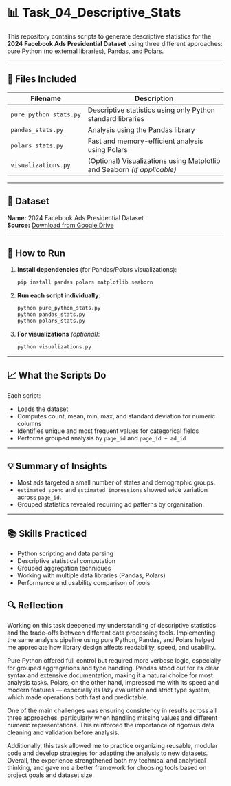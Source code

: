 
# 📊 Task_04_Descriptive_Stats

This repository contains scripts to generate descriptive statistics for the **2024 Facebook Ads Presidential Dataset** using three different approaches: pure Python (no external libraries), Pandas, and Polars.

---

## 📁 Files Included

| Filename              | Description                                                                 |
|-----------------------|-----------------------------------------------------------------------------|
| `pure_python_stats.py`| Descriptive statistics using only Python standard libraries                 |
| `pandas_stats.py`     | Analysis using the Pandas library                                           |
| `polars_stats.py`     | Fast and memory-efficient analysis using Polars                             |
| `visualizations.py`   | (Optional) Visualizations using Matplotlib and Seaborn *(if applicable)*    |

---

## 📌 Dataset

**Name:** 2024 Facebook Ads Presidential Dataset  
**Source:** [Download from Google Drive](https://drive.google.com/file/d/1Jq0fPb-tq76Ee_RtM58fT0_M3o-JDBwe/view)  

---

## 🧪 How to Run

1. **Install dependencies** (for Pandas/Polars visualizations):
   ```bash
   pip install pandas polars matplotlib seaborn
   ```

2. **Run each script individually**:
   ```bash
   python pure_python_stats.py
   python pandas_stats.py
   python polars_stats.py
   ```

3. **For visualizations** *(optional)*:
   ```bash
   python visualizations.py
   ```

---

## 📈 What the Scripts Do

Each script:
- Loads the dataset
- Computes count, mean, min, max, and standard deviation for numeric columns
- Identifies unique and most frequent values for categorical fields
- Performs grouped analysis by `page_id` and `page_id + ad_id`

---

## 💡 Summary of Insights

- Most ads targeted a small number of states and demographic groups.
- `estimated_spend` and `estimated_impressions` showed wide variation across `page_id`.
- Grouped statistics revealed recurring ad patterns by organization.

---

## 📚 Skills Practiced

- Python scripting and data parsing
- Descriptive statistical computation
- Grouped aggregation techniques
- Working with multiple data libraries (Pandas, Polars)
- Performance and usability comparison of tools


## 🔍 Reflection

Working on this task deepened my understanding of descriptive statistics and the trade-offs between different data processing tools. Implementing the same analysis pipeline using pure Python, Pandas, and Polars helped me appreciate how library design affects readability, speed, and usability.

Pure Python offered full control but required more verbose logic, especially for grouped aggregations and type handling. Pandas stood out for its clear syntax and extensive documentation, making it a natural choice for most analysis tasks. Polars, on the other hand, impressed me with its speed and modern features — especially its lazy evaluation and strict type system, which made operations both fast and predictable.

One of the main challenges was ensuring consistency in results across all three approaches, particularly when handling missing values and different numeric representations. This reinforced the importance of rigorous data cleaning and validation before analysis.

Additionally, this task allowed me to practice organizing reusable, modular code and develop strategies for adapting the analysis to new datasets. Overall, the experience strengthened both my technical and analytical thinking, and gave me a better framework for choosing tools based on project goals and dataset size.
